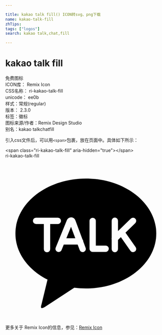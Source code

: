 ```yaml
---

title: kakao talk fill() ICON转svg、png下载
name: kakao-talk-fill
zhTips: 
tags: ["logos"]
search: kakao talk,chat,fill

---
```


# kakao talk fill  <small style="font-size: 60%;font-weight: 100"></small>


<div class="detail-page">
<p>
<span><span class="badge-success badge">免费图标</span> </span>
<br/>
<span>
ICON库：
<span class="badge-secondary badge">Remix Icon</span> 
</span>
<br/>
<span>
CSS名称：
<span class="badge-secondary badge">ri-kakao-talk-fill</span> 
</span>
<br/>
<span>
unicode：
<span class="badge-secondary badge">ee0b</span> 
<copy-btn content='ee0b' btn-title=""></copy-btn>
<copy-btn :content='String.fromCodePoint(parseInt("ee0b", 16))' btn-title="复制U"></copy-btn>
</span><br/><span>样式：<span class="badge-light badge">常规(regular)</span></span>
<br/>
<span>
版本：
<span class="badge-secondary badge">2.3.0</span> 
</span><br/><span>标签：<span class="badge-light badge"><router-link to="/tags/logos.html">徽标</router-link></span></span>
<br/>
<span>图标来源/作者：<span class="badge-light badge">Remix Design Studio</span></span> 
<br/>
<span>别名：<span class="badge-light badge">kakao talk</span><span class="badge-light badge">chat</span><span class="badge-light badge">fill</span></span><br/>
</p>
</div>
<div class="alert alert-dark">
  <i class="ri-kakao-talk-fill ri-xs"></i>
  <i class="ri-kakao-talk-fill ri-sm"></i>
  <i class="ri-kakao-talk-fill ri-lg"></i>
  <i class="ri-kakao-talk-fill ri-2x"></i>
  <i class="ri-kakao-talk-fill ri-3x"></i>
  <i class="ri-kakao-talk-fill ri-5x"></i>
  <i class="ri-kakao-talk-fill ri-7x"></i>
</div>
<div>
  <p>引入css文件后，可以用<code>&lt;span&gt;</code>包裹，放在页面中。具体如下所示：    
  </p>
  <div class="alert alert-primary" style="font-size: 14px">
    &lt;span class="ri-kakao-talk-fill" aria-hidden="true"&gt;&lt;/span&gt;
    <copy-btn content='<span class="ri-kakao-talk-fill" aria-hidden="true"></span>'></copy-btn>
  </div>
  <div class="alert alert-secondary">
    <i class="ri-kakao-talk-fill"
    style="font-size: 24px"
    aria-hidden="true"></i> ri-kakao-talk-fill
    <copy-btn content="ri-kakao-talk-fill" btn-title="复制图标名称"></copy-btn>
  </div>
</div>
<div id="svg" class="svg-wrap">
<svg xmlns="http://www.w3.org/2000/svg" viewBox="0 0 24 24">
    <g>
        <path fill="none" d="M0 0h24v24H0z"/>
        <path d="M12 3c5.799 0 10.5 3.664 10.5 8.185 0 4.52-4.701 8.184-10.5 8.184a13.5 13.5 0 0 1-1.727-.11l-4.408 2.883c-.501.265-.678.236-.472-.413l.892-3.678c-2.88-1.46-4.785-3.99-4.785-6.866C1.5 6.665 6.201 3 12 3zm5.907 8.06l1.47-1.424a.472.472 0 0 0-.656-.678l-1.928 1.866V9.282a.472.472 0 0 0-.944 0v2.557a.471.471 0 0 0 0 .222V13.5a.472.472 0 0 0 .944 0v-1.363l.427-.413 1.428 2.033a.472.472 0 1 0 .773-.543l-1.514-2.155zm-2.958 1.924h-1.46V9.297a.472.472 0 0 0-.943 0v4.159c0 .26.21.472.471.472h1.932a.472.472 0 1 0 0-.944zm-5.857-1.092l.696-1.707.638 1.707H9.092zm2.523.488l.002-.016a.469.469 0 0 0-.127-.32l-1.046-2.8a.69.69 0 0 0-.627-.474.696.696 0 0 0-.653.447l-1.661 4.075a.472.472 0 0 0 .874.357l.33-.813h2.07l.299.8a.472.472 0 1 0 .884-.33l-.345-.926zM8.293 9.302a.472.472 0 0 0-.471-.472H4.577a.472.472 0 1 0 0 .944h1.16v3.736a.472.472 0 0 0 .944 0V9.774h1.14c.261 0 .472-.212.472-.472z"/>
    </g>
</svg>

</div>
<detail full-name='ri-kakao-talk-fill'></detail>
    
<div><p>更多关于  Remix Icon的信息，参见：<a target="_blank" href="https://iconhelper.cn/remix.html">Remix Icon</a>
</p></div>
